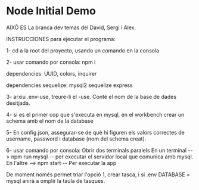# Node Initial Demo

AIXÔ ES La branca dev temas del David, Sergi i Alex.

INSTRUCCIONES para ejecutar el programa:

1- cd a la root del proyecto, usando un comando en la consola

2- usar comando por consola: npm i

dependencies:
UUID, colors, inquirer

dependencies sequelize:
mysql2 sequelize express

3- arxiu .env-use, treure-li el -use. Conté el nom de la base de dades desitjada.

4- si es el primer cop que s'executa en mysql, en el workbench crear un schema amb el nom de la database

5- En config.json, assegurar-se de què hi figuren els valors correctes de username, password i database (nom del schema creat).

6- usar comando por consola:
    Obrir dos terminals paralels
    En un terminal --> npm run mysql -- per executar el servidor local que comunica amb mysql.
    En l'altre     --> npm start -- Per executar la app

De moment només permet triar l'opció 1, crear tasca, i si .env DATABASE = mysql anirà a omplir la taula de tasques.